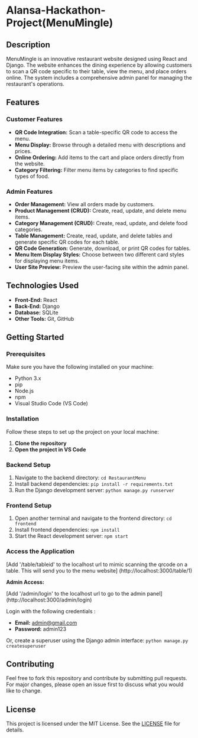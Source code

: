 # Alansa-Hackathon-Project(MenuMingle)

## Description

MenuMingle is an innovative restaurant website designed using React and Django. The website enhances the dining experience by allowing customers to scan a QR code specific to their table, view the menu, and place orders online. The system includes a comprehensive admin panel for managing the restaurant's operations.

## Features

### Customer Features

- **QR Code Integration:** Scan a table-specific QR code to access the menu.
- **Menu Display:** Browse through a detailed menu with descriptions and prices.
- **Online Ordering:** Add items to the cart and place orders directly from the website.
- **Category Filtering:** Filter menu items by categories to find specific types of food.

### Admin Features

- **Order Management:** View all orders made by customers.
- **Product Management (CRUD):** Create, read, update, and delete menu items.
- **Category Management (CRUD):** Create, read, update, and delete food categories.
- **Table Management:** Create, read, update, and delete tables and generate specific QR codes for each table.
- **QR Code Generation:** Generate, download, or print QR codes for tables.
- **Menu Item Display Styles:** Choose between two different card styles for displaying menu items.
- **User Site Preview:** Preview the user-facing site within the admin panel.

## Technologies Used

- **Front-End:** React
- **Back-End:** Django
- **Database:** SQLite
- **Other Tools:** Git, GitHub

## Getting Started

### Prerequisites

Make sure you have the following installed on your machine:
- Python 3.x
- pip
- Node.js
- npm
- Visual Studio Code (VS Code)

### Installation

Follow these steps to set up the project on your local machine:

1. **Clone the repository**
2. **Open the project in VS Code**

### Backend Setup

1. Navigate to the backend directory: `cd RestaurantMenu`
2. Install backend dependencies: `pip install -r requirements.txt`
3. Run the Django development server: `python manage.py runserver`

### Frontend Setup

1. Open another terminal and navigate to the frontend directory: `cd frontend`
2. Install frontend dependencies: `npm install`
3. Start the React development server: `npm start`

### Access the Application

[Add '/table/tableid' to the localhost url to mimic scanning the qrcode on a table. This will send you to the menu website] (http://localhost:3000/table/1)

**Admin Access:**

[Add '/admin/login' to the localhost url to go to the admin panel] (http://localhost:3000/admin/login)

Login with the following credentials :
- **Email:** admin@gmail.com
- **Password:** admin123

Or, create a superuser using the Django admin interface: `python manage.py createsuperuser`

## Contributing

Feel free to fork this repository and contribute by submitting pull requests. For major changes, please open an issue first to discuss what you would like to change.

## License

This project is licensed under the MIT License. See the [LICENSE](LICENSE) file for details.
